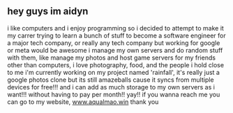 ## hey guys im aidyn

i like computers and i enjoy programming so i decided to attempt to make it my carrer
trying to learn a bunch of stuff to become a software engineer for a major tech company, or really any tech company but working for google or meta would be awesome
i manage my own servers and do random stuff with them, like manage my photos and host game servers for my friends
other than computers, i love photography, food, and the people i hold close to me
i'm currently working on my project named 'rainfall', it's really just a google photos clone but its still amazeballs cause it syncs from multiple devices for free!!! and i can add as much storage to my own servers as i want!!! without having to pay per month!! yay!!
if you wanna reach me you can go to my website, www.aqualmao.win
thank you
<!--
**aqualmao/aqualmao** is a ✨ _special_ ✨ repository because its `README.md` (this file) appears on your GitHub profile.

Here are some ideas to get you started:

- 🔭 I’m currently working on ...
- 🌱 I’m currently learning ...
- 👯 I’m looking to collaborate on ...
- 🤔 I’m looking for help with ...
- 💬 Ask me about ...
- 📫 How to reach me: ...
- 😄 Pronouns: ...
- ⚡ Fun fact: ...
-->
